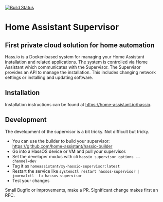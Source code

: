 [![Build Status](https://dev.azure.com/home-assistant/supervisor/_apis/build/status/Release?branchName=dev)](https://dev.azure.com/home-assistant/supervisor/_build/latest?definitionId=60&branchName=dev)

# Home Assistant Supervisor

## First private cloud solution for home automation

Hass.io is a Docker-based system for managing your Home Assistant installation
and related applications. The system is controlled via Home Assistant which
communicates with the Supervisor. The Supervisor provides an API to manage the
installation. This includes changing network settings or installing
and updating software.

## Installation

Installation instructions can be found at <https://home-assistant.io/hassio>.

## Development

The development of the supervisor is a bit tricky. Not difficult but tricky.

- You can use the builder to build your supervisor: https://github.com/home-assistant/hassio-builder
- Go into a HassOS device or VM and pull your supervisor.
- Set the developer modus with cli `hassio supervisor options --channel=dev`
- Tag it as `homeassistant/xy-hassio-supervisor:latest`
- Restart the service like `systemctl restart hassos-supervisor | journalctl -fu hassos-supervisor`
- Test your changes

Small Bugfix or improvements, make a PR. Significant change makes first an RFC.
